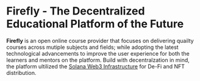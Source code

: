 # Firefly - The Decentralized Educational Platform of the Future

__Firefly__ is an open online course provider that focuses on delivering quailty courses across mutiple subjects and fields; while adopting the latest technological advancements to improve the user experience for both the learners and mentors on the platform. Build with decentralzation in mind, the platform ultilized the [Solana Web3 Infrastructure](https://solana.com) for De-Fi and NFT distribution.
